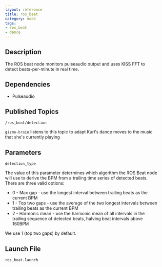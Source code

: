 ```yaml
---
layout: reference
title: ros_beat
category: node
tags: 
- ros_beat
- dance
---
```


## Description
The ROS beat node monitors pulseaudio output and uses KISS FFT 
to detect beats-per-minute in real time.

## Dependencies
* Pulseaudio

## Published Topics
`/ros_beat/detection`

`gizmo-brain` listens to this topic to adapt Kuri's dance moves to the music that she's currently playing

## Parameters
`detection_type`

The value of this parameter determines which algorithm
the ROS Beat node will use to derive the BPM from a trailing time series of 
detected beats. There are three valid options:

* 0 - Max gap - use the longest interval between trailing beats as the current BPM
* 1 - Top two gaps - use the average of the two longest intervals between trailing beats as the current BPM
* 2 - Harmonic mean - use the harmonic mean of all intervals in the trailing sequence of detected beats, halving beat intervals above 160BPM

We use 1 (top two gaps) by default.

## Launch File
``ros_beat.launch``
